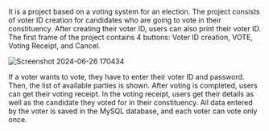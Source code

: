 It is a project based on a voting system for an election. 
The project consists of voter ID creation for candidates who are going to vote in their constituency. 
After creating their voter ID, users can also print their voter ID. 
The first frame of the project contains 4 buttons: Voter ID creation, VOTE, Voting Receipt, and Cancel.

![Screenshot 2024-06-26 170434](https://github.com/Sun-shINe-arch/Voting-System/assets/40921219/3fb12dc0-cfa7-4cba-9b4d-c92d8a4722ef)

If a voter wants to vote, they have to enter their voter ID and password. 
Then, the list of available parties is shown. After voting is completed, users can get their voting receipt. 
In the voting receipt, users get their details as well as the candidate they voted for in their constituency. 
All data entered by the voter is saved in the MySQL database, and each voter can vote only once.
